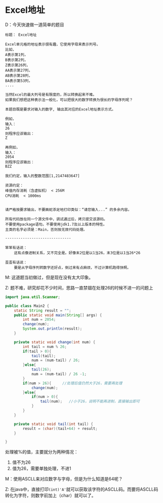 # Excel地址

D：今天快速做一道简单的题目

```
标题： Excel地址

Excel单元格的地址表示很有趣，它使用字母来表示列号。
比如，
A表示第1列，
B表示第2列，
Z表示第26列，
AA表示第27列，
AB表示第28列，
BA表示第53列，
....

当然Excel的最大列号是有限度的，所以转换起来不难。
如果我们想把这种表示法一般化，可以把很大的数字转换为很长的字母序列呢？

本题目既是要求对输入的数字, 输出其对应的Excel地址表示方式。

例如，
输入：
26
则程序应该输出：
Z

再例如，
输入：
2054
则程序应该输出：
BZZ

我们约定，输入的整数范围[1,2147483647]

资源约定：
峰值内存消耗（含虚拟机） < 256M
CPU消耗  < 1000ms


请严格按要求输出，不要画蛇添足地打印类似：“请您输入...” 的多余内容。

所有代码放在同一个源文件中，调试通过后，拷贝提交该源码。
不要使用package语句。不要使用jdk1.7及以上版本的特性。
主类的名字必须是：Main，否则按无效代码处理。

------------------------------

笨笨有话说：
    这有点像进制关系，又不完全是。好像末2位是以1当26，末3位是以1当26*26

歪歪有话说：
    要是从字母序列转数字还好点，倒过来有点麻烦，不过计算机跑得快啊。
```

M: 这道题当初做过，但是现在没有太大印象。

Z: 题不难，研究却花不少时间，思路一直禁锢在处理26的时候不进一的问题上

```java
import java.util.Scanner;

public class Main2 {
	static String result = "";
	public static void main(String[] args) {
		int num = 2054;
		change(num);
		System.out.println(result);
	}

	private static void change(int num) {
		int tail = num % 26;
		if(tail > 0){ 
			tail(tail);
			num = (num-tail) / 26;
		}else{
			tail(26);
			num = (num-tail) / 26 -1;    
		}
		if(num > 26){     //处理后值仍然大于26，需要再处理
			change(num);
		}else{
			if(num > 0){
				tail(num);   //小于26，说明不能再进制，直接输出即可
			}
		}	
	}

	private static void tail(int tail) {
		result = (char)(tail+64) + result; 
	}

}
```

处理被%的值，主要就分为两种情况：

1. 值不为26
2. 值为26，需要单独处理，不进1

M：使用ASCLL来对应数字与字母，但是为什么知道是64呢？

Z:  在java中，直接打印``(int)'A'``就可以获取该字符的ASCLL码。而要将ASCLL码转化为字符，则数字前加上（char）就可以了。   